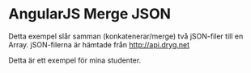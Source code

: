 # AngularJS Merge JSON
Detta exempel slår samman (konkatenerar/merge) två jSON-filer till en Array. jSON-filerna är hämtade från http://api.dryg.net

Detta är ett exempel för mina studenter.